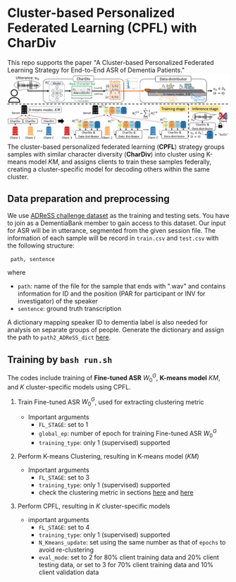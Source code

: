 # Cluster-based Personalized Federated Learning (CPFL) with CharDiv
This repo supports the paper "A Cluster-based Personalized Federated Learning Strategy for End-to-End ASR of Dementia Patients."
![CPFL_with_CharDiv_framework.png](https://github.com/user7569D/CharDiv-clustered-CPFL/blob/main/framework.png)
The cluster-based personalized federated learning (**CPFL**) strategy groups samples with similar character diversity (**CharDiv**) into cluster using K-means model $KM$, and assigns clients to train these samples federally, creating a cluster-specific model for decoding others within the same cluster.

## Data preparation and preprocessing
We use [ADReSS challenge dataset](https://dementia.talkbank.org/ADReSS-2020/) as the training and testing sets. You have to join as a DementiaBank member to gain access to this dataset. Our input for ASR will be in utterance, segmented from the given session file. The information of each sample will be record in `train.csv` and `test.csv` with the following structure:
<pre><code> path, sentence
</code></pre>
where
* `path`: name of the file for the sample that ends with ".wav" and contains information for ID and the position (PAR for participant or INV for investigator) of the speaker
* `sentence`: ground truth transcription
  
A dictionary mapping  speaker ID to dementia label is also needed for analysis on separate groups of people. Generate the dictionary and assign the path to `path2_ADReSS_dict` [here](./src/utils.py#L81).

## Training by `bash run.sh`
The codes include training of **Fine-tuned ASR** $W_0^G$, **K-means model** $KM$, and $K$ cluster-specific models using CPFL.
1. Train Fine-tuned ASR $W_0^G$, used for extracting clustering metric
   * Important arguments
      - `FL_STAGE`: set to 1
      - `global_ep`: number of epoch for training Fine-tuned ASR $W_0^G$
      - `training_type`: only 1 (supervised) supported

2. Perform K-means Clustering, resulting in K-means model ($KM$)
   * Important arguments
      - `FL_STAGE`: set to 3
      - `training_type`: only 1 (supervised) supported
      - check the clustering metric in sections [here](./src/federated_main.py#L157 "link") and [here](./src/federated_main.py#L219 "link")

3. Perform CPFL, resulting in $K$ cluster-specific models
   * important arguments</summary>
      - `FL_STAGE`: set to 4
      - `training_type`: only 1 (supervised) supported
      - `N_Kmeans_update`: set using the same number as that of `epochs` to avoid re-clustering
      - `eval_mode`: set to 2 for 80% client training data and 20% client testing data, or set to 3 for 70% client training data and 10% client validation data
